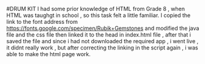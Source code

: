 #DRUM KIT
I had some prior knowledge of HTML from Grade 8 , when HTML was taughgt in school , so this task felt a little familiar.
I copied the link to the font address from https://fonts.google.com/specimen/Rubik+Gemstones and modified the java file and the css file then linked it to the head in index.html file , after that i saved the file and since i had not downloaded the required app , i went live , it didnt really work , but after correcting the linking in the script again , i was able to make the html page work.

